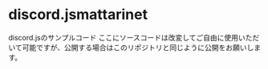 # discord.jsmattarinet
discord.jsのサンプルコード
ここにソースコードは改変してご自由に使用いただいて可能ですが、公開する場合はこのリポジトリと同じように公開をお願いします。

